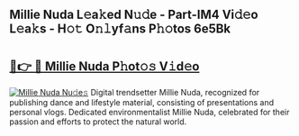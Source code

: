 ## Millie Nuda L𝚎a𝚔ed N𝚞𝚍e - Part-IM4 Vi𝚍𝚎o L𝚎a𝚔s - H𝚘𝚝 O𝚗𝚕yf𝚊ns P𝚑𝚘tos 6e5Bk

# <h2><a href="http://kfcz6l.oniu.top/?m=Millie+Nuda">🔗👉 🔴 Millie Nuda P𝚑ot𝚘𝚜 V𝚒d𝚎o</a></h2>

[![Millie Nuda Nu𝚍e𝚜](https://i.imgur.com/0qMVB7G.gif)](http://kfcz6l.oniu.top/?m=Millie+Nuda)
Digital trendsetter Millie Nuda, recognized for publishing dance and lifestyle material, consisting of presentations and personal vlogs. Dedicated environmentalist Millie Nuda, celebrated for their passion and efforts to protect the natural world.  
